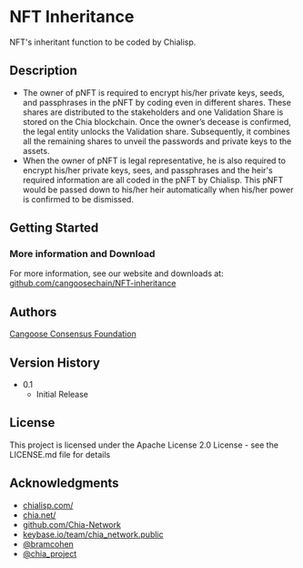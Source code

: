 # NFT Inheritance

NFT's inheritant function to be coded by Chialisp.

## Description

* The owner of pNFT is required to encrypt his/her private keys, seeds, and passphrases in the pNFT by coding even in different shares. These shares are distributed to the stakeholders and one Validation Share is stored on the Chia blockchain. Once the owner’s decease is confirmed, the legal entity unlocks the Validation share. Subsequently, it combines all the remaining shares to unveil the passwords and private keys to the assets. 
* When the owner of pNFT is legal representative, he is also required to encrypt his/her private keys, sees, and passphrases and the heir's required information are all coded in the pNFT by Chialisp. This pNFT would be passed down to his/her heir automatically when his/her power is confirmed to be dismissed.

## Getting Started

### More information and Download

For more information, see our website and downloads at: [github.com/cangoosechain/NFT-inheritance](https://github.com/cangoosechain/NFT-inheritance)

## Authors

[Cangoose Consensus Foundation](https://www.cencondata.com/cangoose)

## Version History

* 0.1
    * Initial Release

## License

This project is licensed under the Apache License 2.0 License - see the LICENSE.md file for details

## Acknowledgments

* [chialisp.com/](https://chialisp.com/)
* [chia.net/](https://www.chia.net/)
* [github.com/Chia-Network](https://github.com/Chia-Network)
* [keybase.io/team/chia_network.public](https://keybase.io/team/chia_network.public)
* [@bramcohen](https://twitter.com/bramcohen)
* [@chia_project](https://twitter.com/chia_project)
